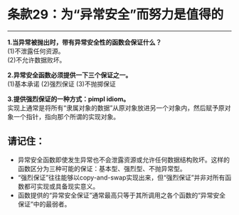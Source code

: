 # 条款29：为“异常安全”而努力是值得的
---------------

**1.当异常被抛出时，带有异常安全性的函数会保证什么？**<br>
(1)不泄露任何资源。<br>
(2)不允许数据败坏。

**2.异常安全函数必须提供一下三个保证之一。**<br>
(1)基本承诺
(2)强烈保证
(3)不抛掷保证

**3.提供强烈保证的一种方式：pimpl idiom。**<br>
实现上通常是将所有“隶属对象的数据”从原对象放进另一个对象内，然后赋予原对象一个指针，指向那个所谓的实现对象。

## 请记住：
* 异常安全函数即使发生异常也不会泄露资源或允许任何数据结构败坏。这样的函数区分为三种可能的保证：基本型、强烈型、不抛异常型。
* “强烈保证”往往能够以copy-and-swap实现出来，但“强烈保证”并非对所有函数都可实现或具备现实意义。
* 函数提供的“异常安全保证”通常最高只等于其所调用之各个函数的“异常安全保证”中的最弱者。
